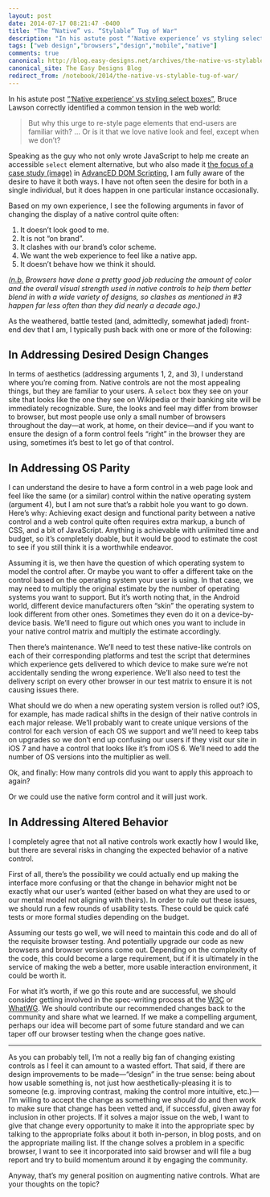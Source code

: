 ```yaml
---
layout: post
date: 2014-07-17 08:21:47 -0400
title: "The “Native” vs. “Stylable” Tug of War"
description: "In his astute post “‘Native experience’ vs styling select boxes”, Bruce Lawson correctly identified a common tension in the web world: wanting better native controls vs. wanting to throw away what the browser does. Here are my thoughts."
tags: ["web design","browsers","design","mobile","native"]
comments: true
canonical: http://blog.easy-designs.net/archives/the-native-vs-stylable-tug-of-war/
canonical_site: The Easy Designs Blog
redirect_from: /notebook/2014/the-native-vs-stylable-tug-of-war/
---
```


In his astute post [“‘Native experience’ vs styling select boxes”](https://www.brucelawson.co.uk/2014/native-experience-vs-styling-select-boxes/), Bruce Lawson correctly identified a common tension in the web world:

> But why this urge to re-style page elements that end-users are familiar with? … Or is it that we love native look and feel, except when we don’t?

Speaking as the guy who not only wrote JavaScript to help me create an accessible `select` element alternative, but who also made it [the focus of a case study (image)](http://d1b14unh5d6w7g.cloudfront.net/1590598563.01.S0ER.LXXXXXXX.jpg?Expires=1405686346&Signature=DCT4Z0l75JQESDNyP0PVGVonuJYwY9XYtaTI3grX/RhdlLcXGRAVADJCB/N/fAj7GxLhEVzuXqstMebJIJ9Ip5I6kE7IKYt2F20F5EGD+1ghua9zKwyjS1e4KBgumMKzQytbcfIVX4dMr7XFzj26mScFKz9bSKtZT5jU1LU6hWM=&Key-Pair-Id=APKAIUO27P366FGALUMQ) in [AdvancED DOM Scripting](http://amzn.to/TaoffD), I am fully aware of the desire to have it both ways. I have not often seen the desire for both in a single individual, but it does happen in one particular instance occasionally.

<!-- more -->

Based on my own experience, I see the following arguments in favor of changing the display of a native control quite often:

1. It doesn’t look good to me.
2. It is not “on brand”.
3. It clashes with our brand’s color scheme.
4. We want the web experience to feel like a native app.
5. It doesn’t behave how we think it should.

*(<abbr lang="it" title="nota bene: please note">n.b.</abbr> Browsers have done a pretty good job reducing the amount of color and the overall visual strength used in native controls to help them better blend in with a wide variety of designs, so clashes as mentioned in #3 happen far less often than they did nearly a decade ago.)*

As the weathered, battle tested (and, admittedly, somewhat jaded) front-end dev that I am, I typically push back with one or more of the following:

## In Addressing Desired Design Changes

In terms of aesthetics (addressing arguments 1, 2, and 3), I understand where you’re coming from. Native controls are not the most appealing things, but they are familiar to your users. A `select` box they see on your site that looks like the one they see on Wikipedia or their banking site will be immediately recognizable. Sure, the looks and feel may differ from browser to browser, but most people use only a small number of browsers throughout the day—at work, at home, on their device—and if you want to ensure the design of a form control feels “right” in the browser they are using, sometimes it’s best to let go of that control.

## In Addressing OS Parity

I can understand the desire to have a form control in a web page look and feel like the same (or a similar) control within the native operating system (argument 4), but I am not sure that’s a rabbit hole you want to go down. Here’s why: Achieving exact design and functional parity between a native control and a web control quite often requires extra markup, a bunch of CSS, and a bit of JavaScript. Anything is achievable with unlimited time and budget, so it’s completely doable, but it would be good to estimate the cost to see if you still think it is a worthwhile endeavor.

Assuming it is, we then have the question of which operating system to model the control after. Or maybe you want to offer a different take on the control based on the operating system your user is using. In that case, we may need to multiply the original estimate by the number of operating systems you want to support. But it’s worth noting that, in the Android world, different device manufacturers often “skin” the operating system to look different from other ones. Sometimes they even do it on a device-by-device basis. We’ll need to figure out which ones you want to include in your native control matrix and multiply the estimate accordingly.

Then there’s maintenance. We’ll need to test these native-like controls on each of their corresponding platforms and test the script that determines which experience gets delivered to which device to make sure we’re not accidentally sending the wrong experience. We’ll also need to test the delivery script on every other browser in our test matrix to ensure it is not causing issues there.

What should we do when a new operating system version is rolled out? iOS, for example, has made radical shifts in the design of their native controls in each major release. We’ll probably want to create unique versions of the control for each version of each OS we support and we’ll need to keep tabs on upgrades so we don’t end up confusing our users if they visit our site in iOS 7 and have a control that looks like it’s from iOS 6. We’ll need to add the number of OS versions into the multiplier as well.

Ok, and finally: How many controls did you want to apply this approach to again?

Or we could use the native form control and it will just work.

## In Addressing Altered Behavior

I completely agree that not all native controls work exactly how I would like, but there are several risks in changing the expected behavior of a native control.

First of all, there’s the possibility we could actually end up making the interface more confusing or that the change in behavior might not be exactly what our user’s wanted (either based on what they are used to or our mental model not aligning with theirs). In order to rule out these issues, we should run a few rounds of usability tests. These could be quick café tests or more formal studies depending on the budget.

Assuming our tests go well, we will need to maintain this code and do all of the requisite browser testing. And potentially upgrade our code as new browsers and browser versions come out. Depending on the complexity of the code, this could become a large requirement, but if it is ultimately in the service of making the web a better, more usable interaction environment, it could be worth it.

For what it’s worth, if we go this route and are successful, we should consider getting involved in the spec-writing process at the [W3C](https://w3.org) or  [WhatWG](https://whatwg.org). We should contribute our recommended changes back to the community and share what we learned. If we make a compelling argument, perhaps our idea will become part of some future standard and we can taper off our browser testing when the change goes native.

<hr>

As you can probably tell, I’m not a really big fan of changing existing controls as I feel it can amount to a wasted effort. That said, if there are design improvements to be made—“design” in the true sense: being about how usable something is, not just how aesthetically-pleasing it is to someone (e.g. improving contrast, making the control more intuitive, etc.)—I’m willing to accept the change as something we *should* do and then work to make sure that change has been vetted and, if successful, given away for inclusion in other projects. If it solves a major issue on the web, I want to give that change every opportunity to make it into the appropriate spec by talking to the appropriate folks about it both in-person, in blog posts, and on the appropriate mailing list. If the change solves a problem in a specific browser, I want to see it incorporated into said browser and will file a bug report and try to build momentum around it by engaging the community.

Anyway, that’s my general position on augmenting native controls. What are your thoughts on the topic?

